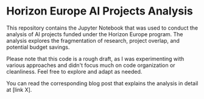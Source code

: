 # Horizon Europe AI Projects Analysis
This repository contains the Jupyter Notebook that was used to conduct the analysis of AI projects funded under the Horizon Europe program. The analysis explores the fragmentation of research, project overlap, and potential budget savings.

Please note that this code is a rough draft, as I was experimenting with various approaches and didn't focus much on code organization or cleanliness. Feel free to explore and adapt as needed.

You can read the corresponding blog post that explains the analysis in detail at [link X].